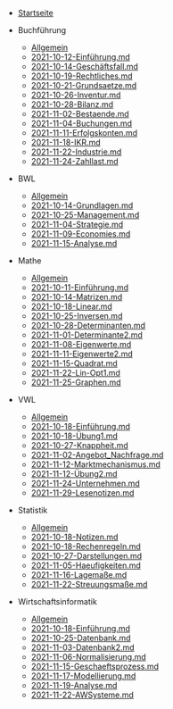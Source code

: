 


 -  [Startseite](README.md) 
 - Buchführung
   - [Allgemein](VL_Buchfuehrung/README.md) 
   - [2021-10-12-Einführung.md](VL_Buchfuehrung/2021-10-12-Einfuehrung.md) 
   - [2021-10-14-Geschäftsfall.md](VL_Buchfuehrung/2021-10-14-Geschaeftsfall.md) 
   - [2021-10-19-Rechtliches.md](VL_Buchfuehrung/2021-10-19-Rechtliches.md) 
   - [2021-10-21-Grundsaetze.md](VL_Buchfuehrung/2021-10-21-Grundsaetze.md) 
   - [2021-10-26-Inventur.md](VL_Buchfuehrung/2021-10-26-Inventur.md) 
   - [2021-10-28-Bilanz.md](VL_Buchfuehrung/2021-10-28-Bilanz.md) 
   - [2021-11-02-Bestaende.md](VL_Buchfuehrung/2021-11-02-Bestaende.md) 
   - [2021-11-04-Buchungen.md](VL_Buchfuehrung/2021-11-04-Buchungen.md) 
   - [2021-11-11-Erfolgskonten.md](VL_Buchfuehrung/2021-11-11-Erfolgskonten.md) 
   - [2021-11-18-IKR.md](VL_Buchfuehrung/2021-11-18-IKR.md) 
   - [2021-11-22-Industrie.md](VL_Buchfuehrung/2021-11-22-Industrie.md) 
   - [2021-11-24-Zahllast.md](VL_Buchfuehrung/2021-11-24-Zahllast.md) 
   
 - BWL

   - [Allgemein](VL_BWL/README.md) 
   - [2021-10-14-Grundlagen.md](VL_BWL/2021-10-14-Grundlagen.md) 
   - [2021-10-25-Management.md](VL_BWL/2021-10-25-Management.md) 
   - [2021-11-04-Strategie.md](VL_BWL/2021-11-04-Strategie.md) 
   - [2021-11-09-Economies.md](VL_BWL/2021-11-09-Economies)
   -  [2021-11-15-Analyse.md](VL_BWL/2021-11-15-Analyse.md) 

 - Mathe

    - [Allgemein](VL_Mathe1/README.md)
    - [2021-10-11-Einführung.md](VL_Mathe1/2021-10-11-Einfuehrung.md) 
    - [2021-10-14-Matrizen.md](VL_Mathe1/2021-10-14-Matrizen.md) 
    - [2021-10-18-Linear.md](VL_Mathe1/2021-10-18-Linear.md) 
    - [2021-10-25-Inversen.md](VL_Mathe1/2021-10-25-inverses.md) 
    - [2021-10-28-Determinanten.md](VL_Mathe1/2021-10-28-Determinanten.md) 
    - [2021-11-01-Determinante2.md](VL_Mathe1/2021-11-01-Determinante2.md) 
    - [2021-11-08-Eigenwerte.md](VL_Mathe1/2021-11-08-Eigenwerte.md) 
    - [2021-11-11-Eigenwerte2.md](VL_Mathe1/2021-11-11-Fibonacci.md) 
    - [2021-11-15-Quadrat.md](VL_Mathe1/2021-11-15-Quadrat.md) 
    - [2021-11-22-Lin-Opt1.md](VL_Mathe1/2021-11-22-Lin-Opt1.md) 
    - [2021-11-25-Graphen.md](VL_Mathe1/2021-11-25-Graphen.md) 

 - VWL

    - [Allgemein](VL_VWL/README.md) 
    - [2021-10-18-Einführung.md](VL_VWL/2021-10-18-Einfuehrung.md) 
    - [2021-10-18-Übung1.md](VL_VWL/2021-10-18-Uebung1.md)
    - [2021-10-27-Knappheit.md](VL_VWL/2021-10-27-Knappheit.md) 
    - [2021-11-02-Angebot_Nachfrage.md](VL_VWL/2021-11-02-Angebot_Nachfrage.md) 
    - [2021-11-12-Marktmechanismus.md](VL_VWL/2021-11-12-Marktmechanismus.md) 
    - [2021-11-12-Übung2.md](VL_VWL/2021-11-12-Uebung2.md) 
    - [2021-11-24-Unternehmen.md](VL_VWL/2021-11-24-Unternehmen.md) 
    - [2021-11-29-Lesenotizen.md](VL_VWL/2021-11-29-Lesenotizen.md) 

 - Statistik

    - [Allgemein](VL_Statistik1/README.md) 
    - [2021-10-18-Notizen.md](VL_Statistik1/2021-10-18-Notizen.md) 
    - [2021-10-18-Rechenregeln.md](VL_Statistik1/2021-10-18-Rechenregeln.md) 
    - [2021-10-27-Darstellungen.md](VL_Statistik1/2021-10-27-Darstellungen.md) 
    - [2021-11-05-Haeufigkeiten.md](VL_Statistik1/2021-11-05-Haeufigkeiten.md)
    - [2021-11-16-Lagemaße.md](VL_Statistik1/2021-11-16-Lagemaße.md) 
    - [2021-11-22-Streuungsmaße.md](VL_Statistik1/2021-11-22-Streuungsmaße.md) 

 - Wirtschaftsinformatik

    - [Allgemein](VL_Wirtschaftsinformatik/README.md) 
    - [2021-10-18-Einführung.md](VL_Wirtschaftsinformatik/2021-10-18-Einfuehrung.md) 
    - [2021-10-25-Datenbank.md](VL_Wirtschaftsinformatik/2021-10-25-Datenbank.md) 
    - [2021-11-03-Datenbank2.md](VL_Wirtschaftsinformatik/2021-11-03-Datenbank2.md) 
    - [2021-11-06-Normalisierung.md](VL_Wirtschaftsinformatik/2021-11-06-Normalisierung.md) 
    - [2021-11-15-Geschaeftsprozess.md](VL_Wirtschaftsinformatik/2021-11-15-Geschaeftsprozess.md) 
    -  [2021-11-17-Modellierung.md](VL_Wirtschaftsinformatik/2021-11-17-Modellierung.md) 
    -  [2021-11-19-Analyse.md](VL_Wirtschaftsinformatik/2021-11-19-Analyse.md) 
    -  [2021-11-22-AWSysteme.md](VL_Wirtschaftsinformatik/2021-11-22-AWSysteme.md) 
    
    

